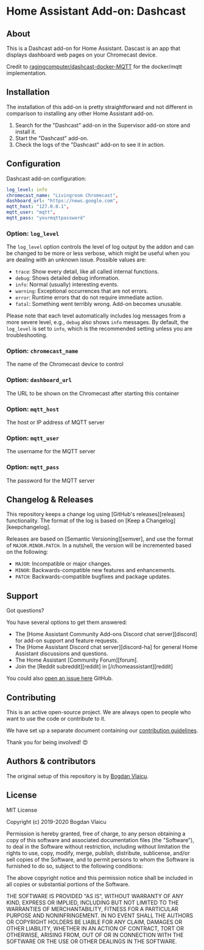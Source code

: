 # Home Assistant Add-on: Dashcast

## About

This is a Dashcast add-on for Home Assistant. 
Dascast is an app that displays dashboard web pages on your Chromecast device.

Credit to [ragingcomputer/dashcast-docker-MQTT](https://github.com/ragingcomputer/dashcast-docker-MQTT) for the docker/mqtt implementation.

## Installation

The installation of this add-on is pretty straightforward and not different in
comparison to installing any other Home Assistant add-on.

1. Search for the "Dashcast" add-on in the Supervisor add-on store and install it.
1. Start the "Dashcast" add-on.
1. Check the logs of the "Dashcast" add-on to see it in action.

## Configuration

Dashcast add-on configuration:

```yaml
log_level: info
chromecast_name: "Livingroom Chromecast",
dashboard_url: "https://news.google.com",
mqtt_host: "127.0.0.1", 
mqtt_user: "mqtt",
mqtt_pass: "yourmqttpassword"
```

### Option: `log_level`

The `log_level` option controls the level of log output by the addon and can
be changed to be more or less verbose, which might be useful when you are
dealing with an unknown issue. Possible values are:

- `trace`: Show every detail, like all called internal functions.
- `debug`: Shows detailed debug information.
- `info`: Normal (usually) interesting events.
- `warning`: Exceptional occurrences that are not errors.
- `error`:  Runtime errors that do not require immediate action.
- `fatal`: Something went terribly wrong. Add-on becomes unusable.

Please note that each level automatically includes log messages from a
more severe level, e.g., `debug` also shows `info` messages. By default,
the `log_level` is set to `info`, which is the recommended setting unless
you are troubleshooting.

### Option: `chromecast_name`

The name of the Chromecast device to control

### Option: `dashboard_url`

The URL to be shown on the Chromecast after starting this container

### Option: `mqtt_host`

The host or IP address of MQTT server

### Option: `mqtt_user`

The username for the MQTT server

### Option: `mqtt_pass`

The password for the MQTT server


## Changelog & Releases

This repository keeps a change log using [GitHub's releases][releases]
functionality. The format of the log is based on
[Keep a Changelog][keepchangelog].

Releases are based on [Semantic Versioning][semver], and use the format
of ``MAJOR.MINOR.PATCH``. In a nutshell, the version will be incremented
based on the following:

- ``MAJOR``: Incompatible or major changes.
- ``MINOR``: Backwards-compatible new features and enhancements.
- ``PATCH``: Backwards-compatible bugfixes and package updates.

## Support

Got questions?

You have several options to get them answered:

- The [Home Assistant Community Add-ons Discord chat server][discord] for add-on
  support and feature requests.
- The [Home Assistant Discord chat server][discord-ha] for general Home
  Assistant discussions and questions.
- The Home Assistant [Community Forum][forum].
- Join the [Reddit subreddit][reddit] in [/r/homeassistant][reddit]

You could also [open an issue here][issue] GitHub.

## Contributing

This is an active open-source project. We are always open to people who want to
use the code or contribute to it.

We have set up a separate document containing our
[contribution guidelines](CONTRIBUTING.md).

Thank you for being involved! :heart_eyes:

## Authors & contributors

The original setup of this repository is by [Bogdan Vlaicu][bvlaicu].


## License

MIT License

Copyright (c) 2019-2020 Bogdan Vlaicu

Permission is hereby granted, free of charge, to any person obtaining a copy
of this software and associated documentation files (the "Software"), to deal
in the Software without restriction, including without limitation the rights
to use, copy, modify, merge, publish, distribute, sublicense, and/or sell
copies of the Software, and to permit persons to whom the Software is
furnished to do so, subject to the following conditions:

The above copyright notice and this permission notice shall be included in all
copies or substantial portions of the Software.

THE SOFTWARE IS PROVIDED "AS IS", WITHOUT WARRANTY OF ANY KIND, EXPRESS OR
IMPLIED, INCLUDING BUT NOT LIMITED TO THE WARRANTIES OF MERCHANTABILITY,
FITNESS FOR A PARTICULAR PURPOSE AND NONINFRINGEMENT. IN NO EVENT SHALL THE
AUTHORS OR COPYRIGHT HOLDERS BE LIABLE FOR ANY CLAIM, DAMAGES OR OTHER
LIABILITY, WHETHER IN AN ACTION OF CONTRACT, TORT OR OTHERWISE, ARISING FROM,
OUT OF OR IN CONNECTION WITH THE SOFTWARE OR THE USE OR OTHER DEALINGS IN THE
SOFTWARE.

[bvlaicu]: https://github.com/bvlaicu
[issue]: https://github.com/bvlaicu/home-assistant-addons/issues
